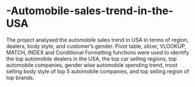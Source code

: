 # -Automobile-sales-trend-in-the-USA
The project analysed the automobile sales trend in USA in terms of region, dealers, body style, and customer’s gender. Pivot table, slicer, VLOOKUP, MATCH, INDEX and Conditional Formatting functions were used to identify the top automobile dealers in the USA, the top car selling regions, top automobile companies, gender wise automobile spending trend, most selling body style of top 5 automobile companies, and top selling region of top brands. 
